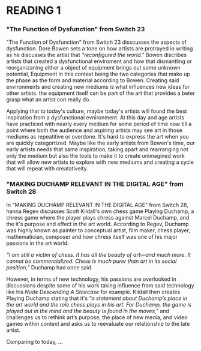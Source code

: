 # READING 1

### "The Function of Dysfunction" from Switch 23

"The Function of Dysfunction" from Switch 23 disscusses the aspects of dysfunction. Dore Bowen sets a tone on how artists are protrayed in writing as he discusses the artist that *"reconfigured the world."* Bowen discribes artists that created a dysfunctional enviroment and how that dismantling or reorganizaning either a object of equipment brings out some unknown potential, Equipment in this context being the two categories that make up the phase as the form and material according to Bowen. Creating said environments and creating new mediums is what influences new ideas for other artists. the equipment itself can be part of the art that provides a beter grasp what an artist con really do. 

Applying that to today's culture, maybe today's artists will found the best inspiration from a dysfunctional evnironment. At this day and age artists have practiced with nearly every medium for some period of time now till a point where both the audience and aspiring artists may see art in those mediums as repeatitive or overdone. It's hard to express the art when you are quickly categortized. Maybe like the early artists from Bowen's time, our early artists needs that same inspiration, taking apart and rearranging not only the medium but also the tools to make it to create unimagined work that will allow new artists to explore with new mediums and creating a cycle that will repeat with creatativeity.  

### "MAKING DUCHAMP RELEVANT IN THE DIGITAL AGE" from Switch 28

In "MAKING DUCHAMP RELEVANT IN THE DIGITAL AGE" from Switch 28, hanna Regev discusses Scott Kildall's own chess game Playing Duchamp, a chress game where the player plays chress against Marcel Duchamp, and the it's purpose and effect in the art world. According to Regev, Duchamp was highly known as painter to conceptual artist, film maker, chess player, mathematician, composer and how chress itself was one of his major passions in the art world. 

*“I am still a victim of chess. It has all the beauty of art—and much more. It cannot be commercialized. Chess is much purer than art in its social position,”* Duchamp had once said. 

However, in terms of new technology, his passions are overlooked in discussions despite some of his work taking influence from said technology like his *Nude Descending A Staircase* for example. Kildall then creates Playing Duchamp stating that it's *"a statement about Duchamp’s place in the art world and the role chess plays in his art. For Duchamp, the game is played out in the mind and the beauty is found in the moves,"* and challenges us to rethink art’s purpose, the place of new media, and video games within context and asks us to reevaluate our relationship to the late artist.

Comparing to today, ...
